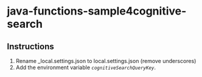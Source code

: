 # java-functions-sample4cognitive-search

## Instructions

1. Rename _local.settings.json to local.settings.json (remove underscores)
1. Add the environment variable _`cognitiveSearchQueryKey`_.
